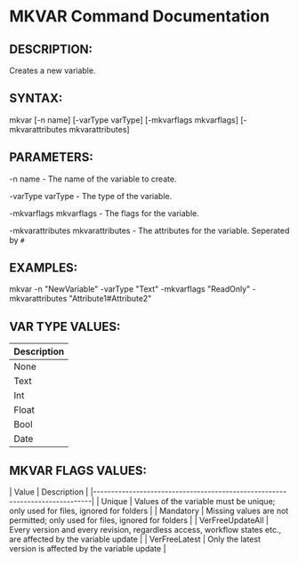# MKVAR Command Documentation

## DESCRIPTION:
Creates a new variable.

## SYNTAX:
mkvar [-n name] [-varType varType] [-mkvarflags mkvarflags] [-mkvarattributes mkvarattributes]

## PARAMETERS:
-n name - The name of the variable to create.

-varType varType - The type of the variable.

-mkvarflags mkvarflags - The flags for the variable.

-mkvarattributes mkvarattributes - The attributes for the variable. Seperated by `#`

## EXAMPLES:
mkvar -n "NewVariable" -varType "Text" -mkvarflags "ReadOnly" -mkvarattributes "Attribute1#Attribute2"



## VAR TYPE VALUES:

| Description                  |
|------------------------------|
| None                         |
| Text                         |
| Int                          |
| Float                        |
| Bool                         |
| Date                         |

## MKVAR FLAGS VALUES:

| Value | Description                                                         |
|-----------------------------------------------------------------------------|
| Unique | Values of the variable must be unique; only used for files, ignored for folders |
| Mandatory | Missing values are not permitted; only used for files, ignored for folders |
| VerFreeUpdateAll | Every version and every revision, regardless access, workflow states etc., are affected by the variable update |
| VerFreeLatest | Only the latest version is affected by the variable update  |